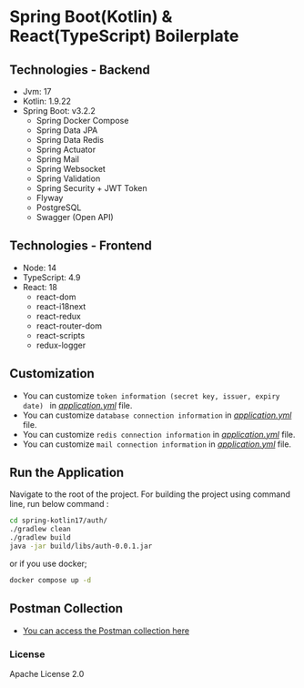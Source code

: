 # Spring Boot(Kotlin) & React(TypeScript) Boilerplate

## Technologies - Backend
- Jvm: 17 
- Kotlin: 1.9.22
- Spring Boot: v3.2.2
  - Spring Docker Compose
  - Spring Data JPA
  - Spring Data Redis
  - Spring Actuator
  - Spring Mail
  - Spring Websocket
  - Spring Validation
  - Spring Security + JWT Token
  - Flyway
  - PostgreSQL
  - Swagger (Open API)

## Technologies - Frontend
- Node: 14
- TypeScript: 4.9
- React: 18
    - react-dom
    - react-i18next
    - react-redux
    - react-router-dom
    - react-scripts
    - redux-logger

## Customization

- You can customize ```token information (secret key, issuer, expiry date) ``` in [*application.yml*](https://github.com/senocak/SpringBoot-Kotlin-React-TypeScript-Boilerplate/blob/main/spring-kotlin17/auth/src/main/resources/application.yml#L63) file.
- You can customize ```database connection information``` in [*application.yml*](https://github.com/senocak/SpringBoot-Kotlin-React-TypeScript-Boilerplate/blob/main/spring-kotlin17/auth/src/main/resources/application.yml#L9) file.
- You can customize ```redis connection information``` in [*application.yml*](https://github.com/senocak/SpringBoot-Kotlin-React-TypeScript-Boilerplate/blob/main/spring-kotlin17/auth/src/main/resources/application.yml#L82) file.
- You can customize ```mail connection information``` in [*application.yml*](https://github.com/senocak/SpringBoot-Kotlin-React-TypeScript-Boilerplate/blob/main/spring-kotlin17/auth/src/main/resources/application.yml#L68) file.

## Run the Application

Navigate to the root of the project. For building the project using command line, run below command :
```sh
cd spring-kotlin17/auth/
./gradlew clean
./gradlew build
java -jar build/libs/auth-0.0.1.jar
```
or if you use docker;
```sh
docker compose up -d
```

## Postman Collection

- [You can access the Postman collection here](https://github.com/senocak/SpringBoot-Kotlin-React-TypeScript-Boilerplate/blob/main/spring-kotlin17/auth/src/main/resources/static/kotlin%20spring%20boilerplate.postman_collection.json)

### License

Apache License 2.0